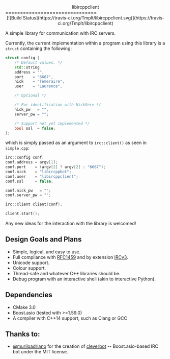 <center>libircppclient</center>
===============================
<center>
[![Build Status](https://travis-ci.org/Tmplt/libircppclient.svg)](https://travis-ci.org/Tmplt/libircppclient)
</center>

A simple library for communication with IRC servers.

Currently, the current implementation within a program using this library is a `struct` containing the following:

```cpp
struct config {
    /* Default values. */
    std::string
    address = "",
    port    = "6667",
    nick    = "Temeraire",
    user    = "Laurence",

    /* Optional */

    /* For identification with NickServ */
    nick_pw   = "",
    server_pw = "";

    /* Support not yet implemented */
    bool ssl  = false;
};
```

which is simply passed as an argument to `irc::client()` as seen in `simple.cpp`:

```cpp
irc::config conf;
conf.address = argv[1];
conf.port    = (argv[2] ? argv[2] : "6667");
conf.nick    = "libircppbot";
conf.user    = "libircppclient";
conf.ssl     = false;

conf.nick_pw   = "";
conf.server_pw = "";

irc::client client(conf);

client.start();
```

Any new ideas for the interaction with the library is welcomed!

Design Goals and Plans
------------
* Simple, logical, and easy to use.
* Full compliance with [RFC1459](https://tools.ietf.org/html/rfc1459) and by extension [IRCv3](http://ircv3.net/).
* Unicode support.
* Colour support.
* Thread-safe and whatever C++ libraries should be.
* Debug program with an interactive shell (akin to interactive Python).

Dependencies
------------
* CMake 3.0
* Boost.asio (tested with >=1.59.0)
* A compiler with C++14 support, such as Clang or GCC

Thanks to:
----------
- [@muriloadriano](https://github.com/muriloadriano) for the creation of [cleverbot](https://github.com/muriloadriano/cleverbot) -- Boost.asio-based IRC bot under the MIT license.
